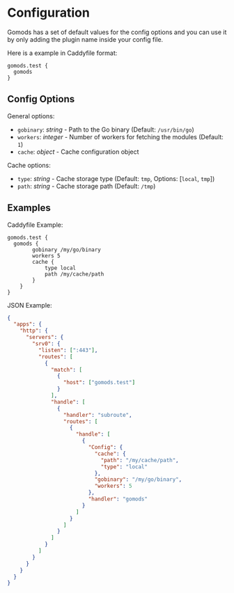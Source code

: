 # Configuration

Gomods has a set of default values for the config options and you can use it by
only adding the plugin name inside your config file.

Here is a example in Caddyfile format:

```
gomods.test {
  gomods
}
```

## Config Options

General options:

- `gobinary`: _string_ - Path to the Go binary (Default: `/usr/bin/go`)
- `workers`: _integer_ - Number of workers for fetching the modules (Default: `1`)
- `cache`: _object_ - Cache configuration object

Cache options:

- `type`: _string_ - Cache storage type (Default: `tmp`, Options: [`local`, `tmp`])
- `path`: _string_ - Cache storage path (Default: `/tmp`)

## Examples

Caddyfile Example:

```
gomods.test {
  gomods {
		gobinary /my/go/binary
		workers 5
		cache {
			type local
			path /my/cache/path
		}
	}
}
```

JSON Example:

```json
{
  "apps": {
    "http": {
      "servers": {
        "srv0": {
          "listen": [":443"],
          "routes": [
            {
              "match": [
                {
                  "host": ["gomods.test"]
                }
              ],
              "handle": [
                {
                  "handler": "subroute",
                  "routes": [
                    {
                      "handle": [
                        {
                          "Config": {
                            "cache": {
                              "path": "/my/cache/path",
                              "type": "local"
                            },
                            "gobinary": "/my/go/binary",
                            "workers": 5
                          },
                          "handler": "gomods"
                        }
                      ]
                    }
                  ]
                }
              ]
            }
          ]
        }
      }
    }
  }
}
```
